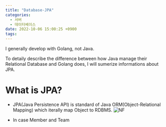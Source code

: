 ```yaml
---
title: "Database-JPA"
categories:
  - 서버
  - 데이터베이스
date: 2022-10-06 15:00:25 +0900
tags:
---
```


I generally develop with Golang, not Java.

To detaily describe the difference between how Java manage their Relational Database and Golang does, I will sumerize informations about JPA.

# What is JPA?
* JPA(Java Persistence API) is standard of Java ORM(Object-Relational Mapping) which iterally map Object to RDBMS.
![NF](../../assets/img/db/jpa1.png)

* In case Member and Team
